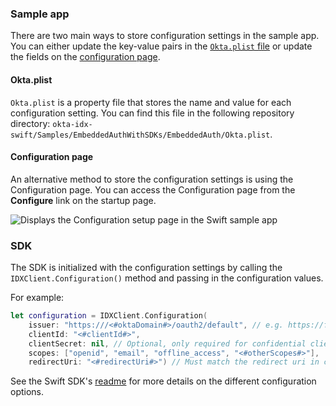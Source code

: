 ### Sample app

There are two main ways to store configuration settings in the sample app.
You can either update the key-value pairs in the [`Okta.plist` file](#okta-plist)
or update the fields on the [configuration page](#configuration-page).

#### Okta.plist

`Okta.plist` is a property file that stores the name and value for each configuration setting. You can find this file in the following repository directory: `okta-idx-swift/Samples/EmbeddedAuthWithSDKs/EmbeddedAuth/Okta.plist`.

#### Configuration page

An alternative method to store the configuration settings is using the Configuration page. You can access the Configuration page from the **Configure** link on the startup page.

<div class="common-image-format">

![Displays the Configuration setup page in the Swift sample app](/img/oie-embedded-sdk/oie-embedded-sdk-widget-swift-configs.png)

</div>

### SDK

The SDK is initialized with the configuration settings by calling the `IDXClient.Configuration()` method and passing in the configuration values.

For example:

```swift
let configuration = IDXClient.Configuration(
    issuer: "https:///<#oktaDomain#>/oauth2/default", // e.g. https://foo.okta.com/oauth2/default, https://foo.okta.com/oauth2/ausar5vgt5TSDsfcJ0h7
    clientId: "<#clientId#>",
    clientSecret: nil, // Optional, only required for confidential clients.
    scopes: ["openid", "email", "offline_access", "<#otherScopes#>"],
    redirectUri: "<#redirectUri#>") // Must match the redirect uri in client app settings/console
```

See the Swift SDK's [readme](https://github.com/okta/okta-idx-swift#readme) for more details on the different configuration options.
